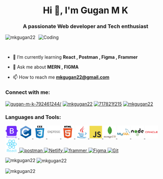
<h1 align="center">Hi 👋, I'm Gugan M K</h1>
<h3 align="center">A passionate Web  developer and Tech  enthusiast </h3>
<img align="right" alt="Coding" width="400" src="https://i.pinimg.com/originals/81/17/8b/81178b47a8598f0c81c4799f2cdd4057.gif">
<p align="left"> <img src="https://komarev.com/ghpvc/?username=mkgugan22&label=Profile%20views&color=0e75b6&style=flat" alt="mkgugan22" /> </p>

<p align="left"> <a href="https://twitter.com/" target="blank"><img src="https://img.shields.io/twitter/follow/?logo=twitter&style=for-the-badge" alt="" /></a> </p>

- 🌱 I’m currently learning **React , Postman , Figma , Frammer**

- 💬 Ask me about **MERN , FIGMA**

- 📫 How to reach me **mkgugan22@gmail.com**

<h3 align="left">Connect with me:</h3>
<p align="left">
<a href="https://linkedin.com/in/gugan-m-k-792461244/" target="blank"><img align="center" src="https://raw.githubusercontent.com/rahuldkjain/github-profile-readme-generator/master/src/images/icons/Social/linked-in-alt.svg" alt="gugan-m-k-792461244/" height="30" width="40" /></a>
<a href="https://www.codechef.com/users/mkgugan22" target="blank"><img align="center" src="https://cdn.jsdelivr.net/npm/simple-icons@3.1.0/icons/codechef.svg" alt="mkgugan22" height="30" width="40" /></a>
<a href="https://www.hackerrank.com/717821f215" target="blank"><img align="center" src="https://raw.githubusercontent.com/rahuldkjain/github-profile-readme-generator/master/src/images/icons/Social/hackerrank.svg" alt="717821f215" height="30" width="40" /></a>
<a href="https://www.leetcode.com/mkgugan22" target="blank"><img align="center" src="https://raw.githubusercontent.com/rahuldkjain/github-profile-readme-generator/master/src/images/icons/Social/leet-code.svg" alt="mkgugan22" height="30" width="40" /></a>
</p>

<h3 align="left">Languages and Tools:</h3>
<p align="left"> <a href="https://getbootstrap.com" target="_blank" rel="noreferrer"> <img src="https://raw.githubusercontent.com/devicons/devicon/master/icons/bootstrap/bootstrap-plain-wordmark.svg" alt="bootstrap" width="40" height="40"/> </a> <a href="https://www.cprogramming.com/" target="_blank" rel="noreferrer"> <img src="https://raw.githubusercontent.com/devicons/devicon/master/icons/c/c-original.svg" alt="c" width="40" height="40"/> </a> <a href="https://www.w3schools.com/css/" target="_blank" rel="noreferrer"> <img src="https://raw.githubusercontent.com/devicons/devicon/master/icons/css3/css3-original-wordmark.svg" alt="css3" width="40" height="40"/> </a> <a href="https://expressjs.com" target="_blank" rel="noreferrer"> <img src="https://raw.githubusercontent.com/devicons/devicon/master/icons/express/express-original-wordmark.svg" alt="express" width="40" height="40"/> </a> <a href="https://www.w3.org/html/" target="_blank" rel="noreferrer"> <img src="https://raw.githubusercontent.com/devicons/devicon/master/icons/html5/html5-original-wordmark.svg" alt="html5" width="40" height="40"/> </a> <a href="https://www.java.com" target="_blank" rel="noreferrer"> <img src="https://raw.githubusercontent.com/devicons/devicon/master/icons/java/java-original.svg" alt="java" width="40" height="40"/> </a> <a href="https://developer.mozilla.org/en-US/docs/Web/JavaScript" target="_blank" rel="noreferrer"> <img src="https://raw.githubusercontent.com/devicons/devicon/master/icons/javascript/javascript-original.svg" alt="javascript" width="40" height="40"/> </a> <a href="https://www.mongodb.com/" target="_blank" rel="noreferrer"> <img src="https://raw.githubusercontent.com/devicons/devicon/master/icons/mongodb/mongodb-original-wordmark.svg" alt="mongodb" width="40" height="40"/> </a> <a href="https://www.mysql.com/" target="_blank" rel="noreferrer"> <img src="https://raw.githubusercontent.com/devicons/devicon/master/icons/mysql/mysql-original-wordmark.svg" alt="mysql" width="40" height="40"/> </a> <a href="https://nodejs.org" target="_blank" rel="noreferrer"> <img src="https://raw.githubusercontent.com/devicons/devicon/master/icons/nodejs/nodejs-original-wordmark.svg" alt="nodejs" width="40" height="40"/> </a> <a href="https://www.oracle.com/" target="_blank" rel="noreferrer"> <img src="https://raw.githubusercontent.com/devicons/devicon/master/icons/oracle/oracle-original.svg" alt="oracle" width="40" height="40"/> </a> <a href="https://reactjs.org/" target="_blank" rel="noreferrer"> <img src="https://raw.githubusercontent.com/devicons/devicon/master/icons/react/react-original-wordmark.svg" alt="react" width="40" height="40"/> </a>  <a href="https://postman.com" target="_blank" rel="noreferrer"> <img src="https://www.vectorlogo.zone/logos/getpostman/getpostman-icon.svg" alt="postman" width="40" height="40"/> </a> 
   <a href="https://www.netlify.com/" target="_blank" rel="noreferrer"> <img src="https://cdn4.iconfinder.com/data/icons/logos-brands-5/24/netlify-512.png" alt="Netlify" width="40" height="40"/> </a> 
  <a href="https://encrypted-tbn0.gstatic.com/images?q=tbn:ANd9GcQYenXFZbsCKXPtKuPdKNL-Ex3AjTtddsM71Q&s" target="_blank" rel="noreferrer">
  <img src="https://encrypted-tbn0.gstatic.com/images?q=tbn:ANd9GcQYenXFZbsCKXPtKuPdKNL-Ex3AjTtddsM71Q&s" alt="frammer" width="40" height="40"/>
</a>

   <a href="https://www.figma.com/@guganmk" target="_blank" rel="noreferrer">
    <img src="https://e7.pngegg.com/pngimages/431/965/png-clipart-figma-designer-computer-icons-material-design-design-rectangle-poster-thumbnail.png" alt="Figma" width="40" height="40"/>
</a>

  <a href="https://git-scm.com/" target="_blank" rel="noreferrer">
  <img src="https://git-scm.com/images/logos/logomark-orange@2x.png" alt="Git" width="40" height="40"/>
</a> </p>

<p><img align="left" src="https://github-readme-stats.vercel.app/api/top-langs?username=mkgugan22&show_icons=true&locale=en&layout=compact" alt="mkgugan22" /></p>

<p>&nbsp;<img align="center" src="https://github-readme-stats.vercel.app/api?username=mkgugan22&show_icons=true&locale=en" alt="mkgugan22" /></p>

<p><img align="center" src="https://github-readme-streak-stats.herokuapp.com/?user=mkgugan22&" alt="mkgugan22" /></p>
